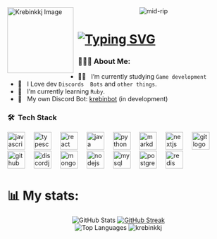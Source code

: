 

<img width="150" height="150" align="left" style="float: left; margin: 0 10px 0 0;" alt="Krebinkkj Image" src="https://cdn.discordapp.com/avatars/1041878326169587732/6164fdb789c26ab806714f36bc92d778.png?size=4096">  

<div align="middle" > <img src="https://komarev.com/ghpvc/?username=krebinkkj&label=Profile%20views&color=5539cc&style=flat" alt="mid-rip" /> </div>

# [![Typing SVG](https://readme-typing-svg.herokuapp.com?font=Fira+Code&weight=900&size=41&pause=1000&color=5539cc&width=450&height=70&lines=Hey!+I'm+Krebinkkj!+;Welcome+To+My+GitHub)](https://git.io/typing-svg) 


<h3> 👨🏻‍💻 About Me: </h3>

- 👨‍💻 &nbsp; I’m currently studying `Game development`
- 💬 &nbsp; I Love dev `Discords  Bots` and `other things`.
- 🌱 &nbsp; I’m currently learning `Ruby`.
- 🎈 &nbsp; My own Discord Bot: [krebinbot](https://github.com/krebinkkj/krebinbot) (in development)
<h3> 🛠 &nbsp;Tech Stack</h3>
<div align="top">
  <img src="https://cdn.jsdelivr.net/gh/devicons/devicon/icons/javascript/javascript-original.svg" height="40" alt="javascript logo"  />
  <img width="12" />
  <img src="https://cdn.jsdelivr.net/gh/devicons/devicon/icons/typescript/typescript-plain.svg" height="40" alt="typescript logo"  />
  <img width="12" />
  <img src="https://cdn.jsdelivr.net/gh/devicons/devicon/icons/react/react-original.svg" height="40" alt="react logo"  />
  <img width="12" />
  <img src="https://cdn.jsdelivr.net/gh/devicons/devicon/icons/java/java-original.svg" height="40" alt="java logo"  />
  <img width="12" />
  <img src="https://cdn.jsdelivr.net/gh/devicons/devicon/icons/python/python-original.svg" height="40" alt="python logo"  />
  <img width="12" />
  <img src="https://cdn.jsdelivr.net/gh/devicons/devicon/icons/markdown/markdown-original.svg" height="40" alt="markdown logo"  />
  <img width="12" />
  <img src="https://cdn.jsdelivr.net/gh/devicons/devicon/icons/nextjs/nextjs-original.svg" height="40" alt="nextjs logo"  />
  <img width="12" />
  <img src="https://cdn.jsdelivr.net/gh/devicons/devicon/icons/git/git-original.svg" height="40" alt="git logo"  />
  <img width="12" />
  <img src="https://cdn.jsdelivr.net/gh/devicons/devicon/icons/github/github-original.svg" height="40" alt="github logo"  />
  <img width="12" />
  <img src="https://cdn.jsdelivr.net/gh/devicons/devicon/icons/discordjs/discordjs-original.svg" height="40" alt="discordjs logo"  />
  <img width="12" />
  <img src="https://cdn.jsdelivr.net/gh/devicons/devicon/icons/mongodb/mongodb-original.svg" height="40" alt="mongodb logo"  />
  <img width="12" />
  <img src="https://cdn.jsdelivr.net/gh/devicons/devicon/icons/nodejs/nodejs-original.svg" height="40" alt="nodejs logo"  />
  <img width="12" />
  <img src="https://cdn.jsdelivr.net/gh/devicons/devicon/icons/mysql/mysql-original.svg" height="40" alt="mysql logo"  />
  <img width="12" />
  <img src="https://cdn.jsdelivr.net/gh/devicons/devicon/icons/postgresql/postgresql-original.svg" height="40" alt="postgresql logo"  />
  <img width="12" />
  <img src="https://cdn.jsdelivr.net/gh/devicons/devicon/icons/redis/redis-original.svg" height="40" alt="redis logo"  />
</div>

 <h1> 📊 My stats: </h1>

<div align="middle">
  <img src="https://github-readme-stats.vercel.app/api?username=krebinkkj&theme=tokyonight&hide_border=false&include_all_commits=false&count_private=false" alt="GitHub Stats" />
  <a href="https://git.io/streak-stats">
    <img src="https://github-readme-streak-stats.herokuapp.com?user=krebinkkj&theme=tokyonight&date_format=M%20j%5B%2C%20Y%5D&mode=weekly&card_width=451" alt="GitHub Streak" />
  </a>
  <br/>
</div>

<div align="middle">
  <img src="https://github-readme-stats.vercel.app/api/top-langs/?username=krebinkkj&layout=donut&theme=tokyonight" alt="Top Languages" />
  <img src="https://lanyard.cnrad.dev/api/1041878326169587732?borderRadius=10px&idleMessage=Nenhuma%20atividade&hideBadge=false" alt="krebinkkj"">
  <br/>
</div>
